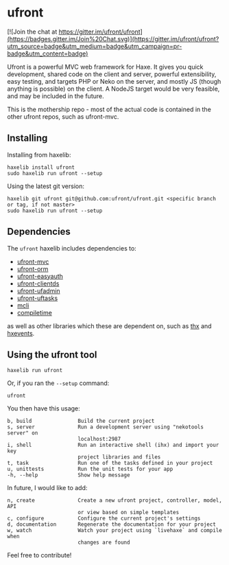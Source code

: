 ufront
======

[![Join the chat at https://gitter.im/ufront/ufront](https://badges.gitter.im/Join%20Chat.svg)](https://gitter.im/ufront/ufront?utm_source=badge&utm_medium=badge&utm_campaign=pr-badge&utm_content=badge)

Ufront is a powerful MVC web framework for Haxe. It gives you quick development, shared code on the client and server, powerful extensibility, easy testing, and targets PHP or Neko on the server, and mostly JS (though anything is possible) on the client.  A NodeJS target would be very feasible, and may be included in the future.

This is the mothership repo - most of the actual code is contained in the other ufront repos, such as ufront-mvc.

Installing
----------

Installing from haxelib:

    haxelib install ufront
    sudo haxelib run ufront --setup

Using the latest git version:

    haxelib git ufront git@github.com:ufront/ufront.git <specific branch or tag, if not master>
    sudo haxelib run ufront --setup

Dependencies
------------

The `ufront` haxelib includes dependencies to:

 - [ufront-mvc](https://github.com/ufront/ufront-mvc)
 - [ufront-orm](https://github.com/ufront/ufront-orm)
 - [ufront-easyauth](https://github.com/ufront/ufront-easyauth)
 - [ufront-clientds](https://github.com/ufront/ufront-clientds)
 - [ufront-ufadmin](https://github.com/ufront/ufront-ufadmin)
 - [ufront-uftasks](https://github.com/ufront/ufront-uftasks)
 - [mcli](https://github.com/waneck/mcli)
 - [compiletime](https://github.com/jasononeil/compiletime)

as well as other libraries which these are dependent on, such as [thx](https://github.com/fponticelli/thx) and [hxevents](https://github.com/ufront/hxevents).

Using the ufront tool
---------------------

    haxelib run ufront

Or, if you ran the `--setup` command:

    ufront

You then have this usage:

	b, build               Build the current project 
	s, server              Run a development server using "nekotools server" on 
	                       localhost:2987  
	i, shell               Run an interactive shell (ihx) and import your key 
	                       project libraries and files  
	t, task                Run one of the tasks defined in your project
	u, unittests           Run the unit tests for your app
	-h, --help             Show help message

In future, I would like to add:

	n, create              Create a new ufront project, controller, model, API 
	                       or view based on simple templates
	c, configure           Configure the current project's settings 
	d, documentation       Regenerate the documentation for your project
	w, watch               Watch your project using `livehaxe` and compile when 
	                       changes are found

Feel free to contribute!